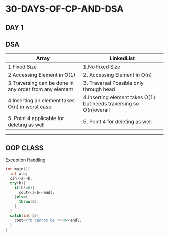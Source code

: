 # 30-DAYS-OF-CP-AND-DSA 
DAY 1
---
DSA
---
|Array | LinkedList |
|------|------------|
|1.Fixed Size|1.No Fixed Size|
|2.Accessing Element in O(1)|2. Accessing Element in O(n)|
|3.Traversing can be done in any order from any element |3. Traversal Possible only through head|
|4.Inserting an element takes O(n) in worst case|4.Inserting element takes O(1) but needs traversing so O(n)overall|
|5. Point 4 applicable for deleting as well|5. Point 4 for deleting as well|
---
OOP CLASS
---
  Exception Handling
```cpp
int main(){
  int a,b;
  cin>>a>>b;
  try(b){
    if(b!=0){
      cout<<a/b<<endl;
    }else{
      throw(b);
    }
  }
  catch(int b){
    cout<<"b cannot be "<<0<<endl;
  }
}
